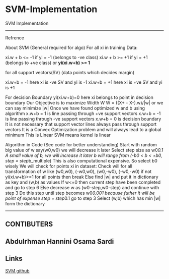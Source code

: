 # SVM-Implementation
SVM Implementation

---

Refrence

About SVM (General required for algo)
For all xi in training Data:

xi.w + b <= -1   if yi = -1 (belongs to -ve class)
xi.w + b >= +1	if yi = +1 (belongs to +ve class)
or
__yi(xi.w+b) >= 1__

for all support vectors(SV) (data points which decides margin)

  xi.w+b = -1    here xi is -ve SV and yi is -1
  xi.w+b = +1    here xi is +ve SV and yi is +1

For decision Boundary yi(xi.w+b)=0 here xi belongs to point in decision boundary
        Our Objective is to maximize Width W
            W = ((X+ - X-).w)/|w|
            or we can say minimize |w|
        Once we have found optimized w and b using algorithm
            x.w+b = 1 is line passing through +ve support vectors
            x.w+b = -1 is line passing through -ve support vectors
            x.w+b = 0 is decision boundary
        It is not necessary that support vector lines always pass through support vectors
        It is a Convex Optimization problem and will always lead to a global minimum
        This is Linear SVM means kernel is linear

Algorithm in Code (See code for better understanding)
Start with random big value of w say(w0,w0) we will decrease it later
Select step size as w0*0.1
A small value of b, we will increase it later
b will range from (-b0 < b < +b0, step = step*b_multiple)
This is also computational expensive. So select b0 wisely
We will check for points xi in dataset:
Check will for all transformation of w like (w0,w0), (-w0,w0), (w0,-w0), (-w0,-w0)
if not yi(xi.w+b)>=1 for all points then break
Else find |w| and put it in dictionary as key and (w,b) as values
If w<=0 then current step have been completed and go to step 6
Else decrease w as (w0-step,w0-step) and continue with step 3
Do this step until step becomes w0*0.001 because futher it will be point of expense
            step = step*0.1
            go to step 3
Select (w,b) which has min |w| form the dictionary

---

## CONTIBUTERS
Abdulrhman Hannini Osama Sardi
---

## Links
<a href="https://github.com/adityajn105/SVM-From-Scratch#implemeting-svm-from-scratch-using-python">SVM github</a>
